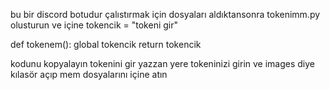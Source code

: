 bu bir discord botudur çalıstırmak için dosyaları aldıktansonra tokenimm.py olusturun ve içine 
tokencik = "tokeni gir"


def tokenem():
    global tokencik
    return tokencik

kodunu kopyalayın tokenini gir yazzan yere tokeninizi girin
ve images diye kılasör açıp mem dosyalarını içine atın

